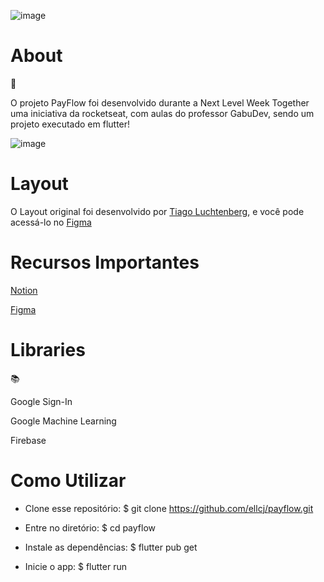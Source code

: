 ![image](https://user-images.githubusercontent.com/56460292/123560001-f1a1f280-d775-11eb-9ca7-927cd4a9b7f4.png)



<h1>About</h1> 📖

O projeto PayFlow foi desenvolvido durante a  Next Level Week Together uma iniciativa da rocketseat, com aulas do professor GabuDev, sendo um projeto executado em flutter! 

![image](https://user-images.githubusercontent.com/56460292/123560129-e3a0a180-d776-11eb-8f48-a99e03772940.png)

<h1>Layout</h1> 

O Layout original foi desenvolvido por [Tiago Luchtenberg](https://www.instagram.com/tiagoluchtenberg/), e você pode acessá-lo no [Figma](https://www.figma.com/file/kLK7FYnWKMoN68sQXcSniu/PayFlow)

<h1>Recursos Importantes</h1> 

[Notion](https://www.notion.so/Mission-Flutter-9d2a1e0818b64b61bc5d9a0424f5c766) 

[Figma](https://www.figma.com/file/kLK7FYnWKMoN68sQXcSniu/PayFlow)

<h1>Libraries</h1> 📚

Google Sign-In

Google Machine Learning

Firebase

<h1> Como Utilizar</h1>

- Clone esse repositório:
$ git clone https://github.com/ellcj/payflow.git

- Entre no diretório:
$ cd payflow

- Instale as dependências:
$ flutter pub get

- Inicie o app: 
$ flutter run

